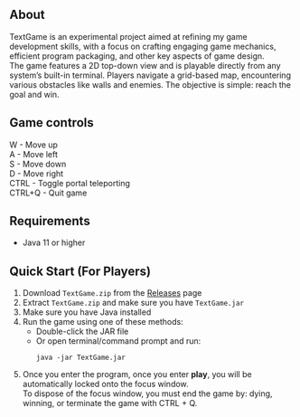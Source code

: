 ## About
TextGame is an experimental project aimed at refining my game development skills, with a focus on crafting engaging game mechanics, efficient program packaging, and other key aspects of game design.
<br>
The game features a 2D top-down view and is playable directly from any system’s built-in terminal. Players navigate a grid-based map, encountering various obstacles like walls and enemies. The objective is simple: reach the goal and win.

## Game controls
  W - Move up <br/>
  A - Move left <br/>
  S - Move down <br/>
  D - Move right <br/>
  CTRL - Toggle portal teleporting <br/>
  CTRL+Q - Quit game <br/>

## Requirements
- Java 11 or higher

## Quick Start (For Players)
1. Download `TextGame.zip` from the [Releases](../../releases) page
2. Extract `TextGame.zip` and make sure you have `TextGame.jar`
3. Make sure you have Java installed
4. Run the game using one of these methods:
   - Double-click the JAR file
   - Or open terminal/command prompt and run:
     ```
     java -jar TextGame.jar
     ```
5. Once you enter the program, once you enter **play**, you will be automatically locked onto the focus window.<br/>
    To dispose of the focus window, you must end the game by: dying, winning, or terminate the game with CTRL + Q.
